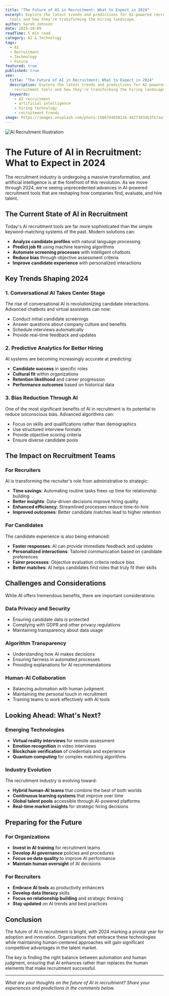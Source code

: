 ```yaml
---
title: "The Future of AI in Recruitment: What to Expect in 2024"
excerpt: Explore the latest trends and predictions for AI-powered recruitment
  tools and how they're transforming the hiring landscape.
author: Sarah Johnson
date: 2025-10-09
readTime: 5 min read
category: AI & Technology
tags:
  - AI
  - Recruitment
  - Technology
  - Future
featured: true
published: true
seo:
  title: "The Future of AI in Recruitment: What to Expect in 2024"
  description: Explore the latest trends and predictions for AI-powered
    recruitment tools and how they're transforming the hiring landscape.
  keywords:
    - AI recruitment
    - artificial intelligence
    - hiring technology
    - recruitment trends
image: https://images.unsplash.com/photo-1506744038136-46273834b3fb?auto=format&fit=crop&w=1200&q=80
---
```


![AI Recruitment Illustration](https://images.unsplash.com/photo-1506744038136-46273834b3fb?auto=format&fit=crop&w=1200&q=80)

# The Future of AI in Recruitment: What to Expect in 2024

The recruitment industry is undergoing a massive transformation, and artificial intelligence is at the forefront of this revolution. As we move through 2024, we're seeing unprecedented advances in AI-powered recruitment tools that are reshaping how companies find, evaluate, and hire talent.

## The Current State of AI in Recruitment

Today's AI recruitment tools are far more sophisticated than the simple keyword-matching systems of the past. Modern solutions can:

- **Analyze candidate profiles** with natural language processing
- **Predict job fit** using machine learning algorithms
- **Automate screening processes** with intelligent chatbots
- **Reduce bias** through objective assessment criteria
- **Improve candidate experience** with personalized interactions

## Key Trends Shaping 2024

### 1. Conversational AI Takes Center Stage

The rise of conversational AI is revolutionizing candidate interactions. Advanced chatbots and virtual assistants can now:

- Conduct initial candidate screenings
- Answer questions about company culture and benefits
- Schedule interviews automatically
- Provide real-time feedback and updates

### 2. Predictive Analytics for Better Hiring

AI systems are becoming increasingly accurate at predicting:

- **Candidate success** in specific roles
- **Cultural fit** within organizations
- **Retention likelihood** and career progression
- **Performance outcomes** based on historical data

### 3. Bias Reduction Through AI

One of the most significant benefits of AI in recruitment is its potential to reduce unconscious bias. Advanced algorithms can:

- Focus on skills and qualifications rather than demographics
- Use structured interview formats
- Provide objective scoring criteria
- Ensure diverse candidate pools

## The Impact on Recruitment Teams

### For Recruiters

AI is transforming the recruiter's role from administrative to strategic:

- **Time savings**: Automating routine tasks frees up time for relationship building
- **Better insights**: Data-driven decisions improve hiring quality
- **Enhanced efficiency**: Streamlined processes reduce time-to-hire
- **Improved outcomes**: Better candidate matches lead to higher retention

### For Candidates

The candidate experience is also being enhanced:

- **Faster responses**: AI can provide immediate feedback and updates
- **Personalized interactions**: Tailored communication based on candidate preferences
- **Fairer processes**: Objective evaluation criteria reduce bias
- **Better matches**: AI helps candidates find roles that truly fit their skills

## Challenges and Considerations

While AI offers tremendous benefits, there are important considerations:

### Data Privacy and Security

- Ensuring candidate data is protected
- Complying with GDPR and other privacy regulations
- Maintaining transparency about data usage

### Algorithm Transparency

- Understanding how AI makes decisions
- Ensuring fairness in automated processes
- Providing explanations for AI recommendations

### Human-AI Collaboration

- Balancing automation with human judgment
- Maintaining the personal touch in recruitment
- Training teams to work effectively with AI tools

## Looking Ahead: What's Next?

### Emerging Technologies

- **Virtual reality interviews** for remote assessment
- **Emotion recognition** in video interviews
- **Blockchain verification** of credentials and experience
- **Quantum computing** for complex matching algorithms

### Industry Evolution

The recruitment industry is evolving toward:

- **Hybrid human-AI teams** that combine the best of both worlds
- **Continuous learning systems** that improve over time
- **Global talent pools** accessible through AI-powered platforms
- **Real-time market insights** for strategic hiring decisions

## Preparing for the Future

### For Organizations

- **Invest in AI training** for recruitment teams
- **Develop AI governance** policies and procedures
- **Focus on data quality** to improve AI performance
- **Maintain human oversight** of AI decisions

### For Recruiters

- **Embrace AI tools** as productivity enhancers
- **Develop data literacy** skills
- **Focus on relationship building** and strategic thinking
- **Stay updated** on AI trends and best practices

## Conclusion

The future of AI in recruitment is bright, with 2024 marking a pivotal year for adoption and innovation. Organizations that embrace these technologies while maintaining human-centered approaches will gain significant competitive advantages in the talent market.

The key is finding the right balance between automation and human judgment, ensuring that AI enhances rather than replaces the human elements that make recruitment successful.

---

_What are your thoughts on the future of AI in recruitment? Share your experiences and predictions in the comments below._
